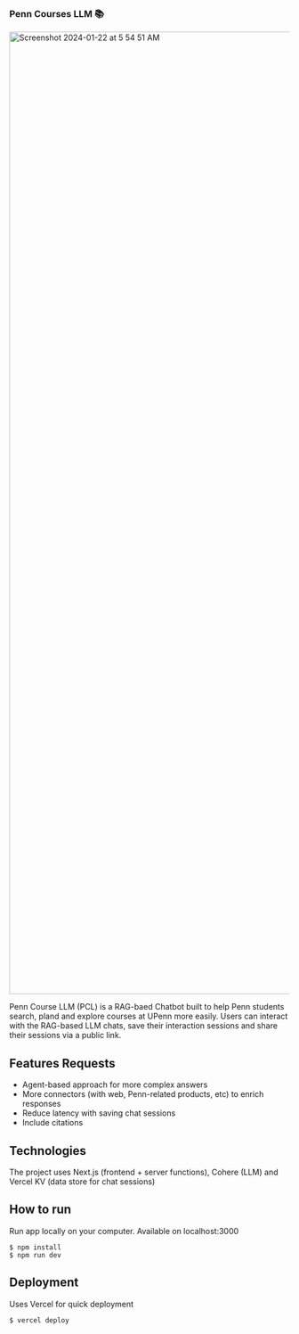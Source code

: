 ### Penn Courses LLM 📚


<img width="1728" alt="Screenshot 2024-01-22 at 5 54 51 AM" src="https://github.com/trangiabach/Penn-Courses-LLM/assets/62537937/88206503-9dc5-4b1b-9d94-07524149bb27">


Penn Course LLM (PCL) is a RAG-baed Chatbot built to help Penn students search, pland and explore courses at UPenn more easily. Users can interact with the RAG-based LLM chats, save their interaction sessions and share their sessions via a public link.


## Features Requests

- Agent-based approach for more complex answers
- More connectors (with web, Penn-related products, etc) to enrich responses
- Reduce latency with saving chat sessions
- Include citations


## Technologies

The project uses Next.js (frontend + server functions), Cohere (LLM) and Vercel KV (data store for chat sessions)

## How to run

Run app locally on your computer. Available on localhost:3000

```
$ npm install
$ npm run dev
```

## Deployment

Uses Vercel for quick deployment

```
$ vercel deploy
```
